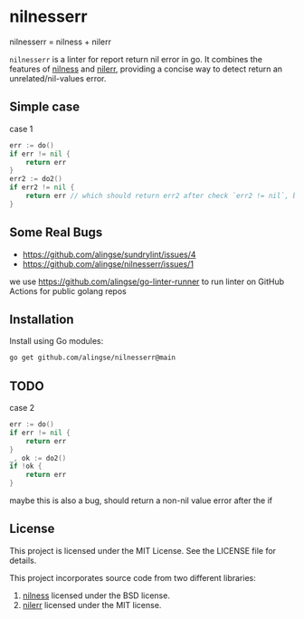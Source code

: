 # nilnesserr

nilnesserr = nilness + nilerr

`nilnesserr` is a linter for report return nil error in go. It combines the features of [nilness](https://cs.opensource.google/go/x/tools/+/refs/tags/v0.28.0:go/analysis/passes/nilness/nilness.go) and [nilerr](https://github.com/gostaticanalysis/nilerr), providing a concise way to detect return an unrelated/nil-values error.

## Simple case

case 1
```go
err := do()
if err != nil {
    return err
}
err2 := do2()
if err2 != nil {
    return err // which should return err2 after check `err2 != nil`, but return a nil value error
}
```

## Some Real Bugs

- https://github.com/alingse/sundrylint/issues/4
- https://github.com/alingse/nilnesserr/issues/1

we use https://github.com/alingse/go-linter-runner to run linter on GitHub Actions for public golang repos

## Installation

Install using Go modules:

```bash
go get github.com/alingse/nilnesserr@main
```

## TODO


case 2

```go
err := do()
if err != nil {
    return err
}
_, ok := do2()
if !ok {
    return err
}

```

maybe this is also a bug, should return a non-nil value error after the if

## License

This project is licensed under the MIT License. See the LICENSE file for details.

This project incorporates source code from two different libraries:

1. [nilness](https://cs.opensource.google/go/x/tools/+/refs/tags/v0.28.0:go/analysis/passes/nilness/nilness.go) licensed under the BSD license.
2. [nilerr](https://github.com/gostaticanalysis/nilerr) licensed under the MIT license.
